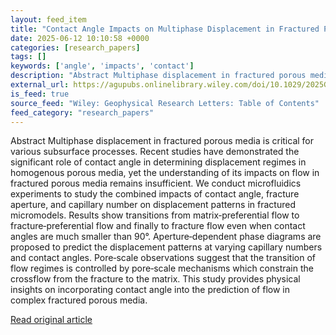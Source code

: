 ```yaml
---
layout: feed_item
title: "Contact Angle Impacts on Multiphase Displacement in Fractured Porous Media: A Microfluidic Study"
date: 2025-06-12 10:10:58 +0000
categories: [research_papers]
tags: []
keywords: ['angle', 'impacts', 'contact']
description: "Abstract Multiphase displacement in fractured porous media is critical for various subsurface processes"
external_url: https://agupubs.onlinelibrary.wiley.com/doi/10.1029/2025GL115428?af=R
is_feed: true
source_feed: "Wiley: Geophysical Research Letters: Table of Contents"
feed_category: "research_papers"
---
```


Abstract Multiphase displacement in fractured porous media is critical for various subsurface processes. Recent studies have demonstrated the significant role of contact angle in determining displacement regimes in homogenous porous media, yet the understanding of its impacts on flow in fractured porous media remains insufficient. We conduct microfluidics experiments to study the combined impacts of contact angle, fracture aperture, and capillary number on displacement patterns in fractured micromodels. Results show transitions from matrix‐preferential flow to fracture‐preferential flow and finally to fracture flow even when contact angles are much smaller than 90°. Aperture‐dependent phase diagrams are proposed to predict the displacement patterns at varying capillary numbers and contact angles. Pore‐scale observations suggest that the transition of flow regimes is controlled by pore‐scale mechanisms which constrain the crossflow from the fracture to the matrix. This study provides physical insights on incorporating contact angle into the prediction of flow in complex fractured porous media.

[Read original article](https://agupubs.onlinelibrary.wiley.com/doi/10.1029/2025GL115428?af=R)
